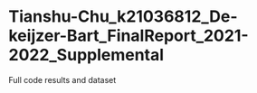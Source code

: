 # Tianshu-Chu_k21036812_De-keijzer-Bart_FinalReport_2021-2022_Supplemental
Full code results and dataset
